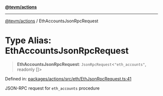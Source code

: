 [**@tevm/actions**](../README.md)

***

[@tevm/actions](../globals.md) / EthAccountsJsonRpcRequest

# Type Alias: EthAccountsJsonRpcRequest

> **EthAccountsJsonRpcRequest**: `JsonRpcRequest`\<`"eth_accounts"`, readonly \[\]\>

Defined in: [packages/actions/src/eth/EthJsonRpcRequest.ts:41](https://github.com/evmts/tevm-monorepo/blob/main/packages/actions/src/eth/EthJsonRpcRequest.ts#L41)

JSON-RPC request for `eth_accounts` procedure
